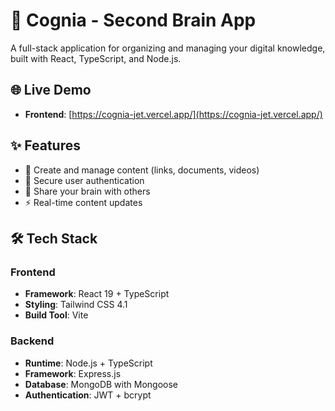 # 🧠 Cognia - Second Brain App

A full-stack application for organizing and managing your digital knowledge, built with React, TypeScript, and Node.js.

## 🌐 Live Demo
- **Frontend**: [https://cognia-jet.vercel.app/](https://cognia-jet.vercel.app/)


## ✨ Features
- 📝 Create and manage content (links, documents, videos)
- 🔐 Secure user authentication
- 🔗 Share your brain with others
- ⚡ Real-time content updates

## 🛠️ Tech Stack

### Frontend
- **Framework**: React 19 + TypeScript
- **Styling**: Tailwind CSS 4.1
- **Build Tool**: Vite


### Backend
- **Runtime**: Node.js + TypeScript
- **Framework**: Express.js
- **Database**: MongoDB with Mongoose
- **Authentication**: JWT + bcrypt


